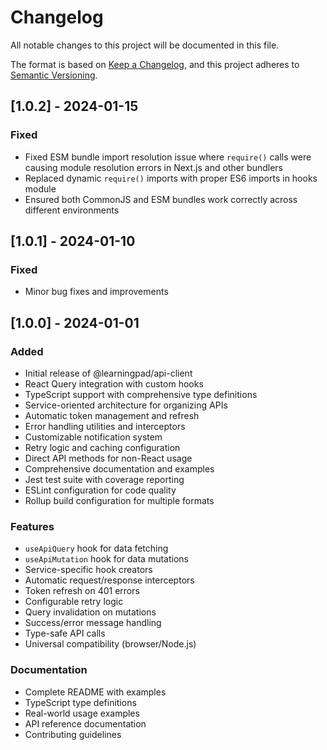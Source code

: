 # Changelog

All notable changes to this project will be documented in this file.

The format is based on [Keep a Changelog](https://keepachangelog.com/en/1.0.0/),
and this project adheres to [Semantic Versioning](https://semver.org/spec/v2.0.0.html).

## [1.0.2] - 2024-01-15

### Fixed

- Fixed ESM bundle import resolution issue where `require()` calls were causing module resolution errors in Next.js and other bundlers
- Replaced dynamic `require()` imports with proper ES6 imports in hooks module
- Ensured both CommonJS and ESM bundles work correctly across different environments

## [1.0.1] - 2024-01-10

### Fixed

- Minor bug fixes and improvements

## [1.0.0] - 2024-01-01

### Added

- Initial release of @learningpad/api-client
- React Query integration with custom hooks
- TypeScript support with comprehensive type definitions
- Service-oriented architecture for organizing APIs
- Automatic token management and refresh
- Error handling utilities and interceptors
- Customizable notification system
- Retry logic and caching configuration
- Direct API methods for non-React usage
- Comprehensive documentation and examples
- Jest test suite with coverage reporting
- ESLint configuration for code quality
- Rollup build configuration for multiple formats

### Features

- `useApiQuery` hook for data fetching
- `useApiMutation` hook for data mutations
- Service-specific hook creators
- Automatic request/response interceptors
- Token refresh on 401 errors
- Configurable retry logic
- Query invalidation on mutations
- Success/error message handling
- Type-safe API calls
- Universal compatibility (browser/Node.js)

### Documentation

- Complete README with examples
- TypeScript type definitions
- Real-world usage examples
- API reference documentation
- Contributing guidelines
